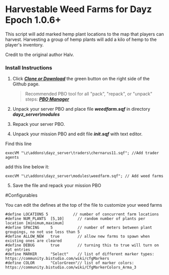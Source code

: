 Harvestable Weed Farms for Dayz Epoch 1.0.6+
==============

This script will add marked hemp plant locations to the map that players can harvest. Harvesting a group of hemp plants will add a kilo of hemp to the player's inventory.

Credit to the original author Halv.

### Install Instructions

1. Click ***[Clone or Download](https://github.com/worldwidesorrow/Harvestable-Weed-Farms/archive/master.zip)*** the green button on the right side of the Github page.

	> Recommended PBO tool for all "pack", "repack", or "unpack" steps: ***[PBO Manager](http://www.armaholic.com/page.php?id=16369)***
	
2. Unpack your server PBO and place file ***weedfarm.sqf*** in directory ***dayz_server\modules***

3. Repack your server PBO.

4. Unpack your mission PBO and edit file ***init.sqf*** with text editor.

Find this line

  ```sqf
  execVM "\z\addons\dayz_server\traders\chernarus11.sqf"; //Add trader agents
  ```
  add this line below it:
  
  ```sqf
  execVM "\z\addons\dayz_server\modules\weedfarm.sqf"; // Add weed farms
  ```

5. Save the file and repack your mission PBO

#Configurables

You can edit the defines at the top of the file to customize your weed farms

  ```sqf
  #define LOCATIONS	5			// number of concurrent farm locations
#define NUM_PLANTS	[5,10]		// random number of plants per location [minimum,maximum]
#define SPACING		5			// number of meters between plant groupings, no not use less than 5
#define ALLOW_NEW	true		// allow new farms to spawn when existing ones are cleared
#define DEBUG		true		// turning this to true will turn on rpt entries
#define MARKER		"Select"	// list of different marker types: https://community.bistudio.com/wiki/cfgMarkers
#define COLOR		"ColorGreen"// list of marker colors: https://community.bistudio.com/wiki/CfgMarkerColors_Arma_3
```


